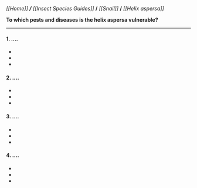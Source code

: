 _[[Home]] **/** [[Insect Species Guides]]_ **/** _[[Snail]]_ **/** _[[Helix aspersa]]_

**To which pests and diseases is the helix aspersa vulnerable?**

***

#### 1. ....

-
-
-

#### 2. ....

-
-
-


#### 3. ....

-
-
-

#### 4. ....

-
-
-